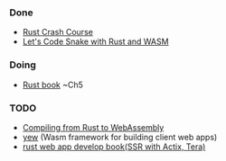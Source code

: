 
### Done 

* [Rust Crash Course](https://www.youtube.com/watch?v=zF34dRivLOw)
* [Let's Code Snake with Rust and WASM](https://www.youtube.com/watch?v=iR7Q_6quwSI)

### Doing

* [Rust book](https://doc.rust-lang.org/book/) ~Ch5

### TODO

* [Compiling from Rust to WebAssembly
](https://developer.mozilla.org/en-US/docs/WebAssembly/Rust_to_wasm)
* [yew](https://github.com/yewstack/yew) (Wasm framework for building client web apps)
* [rust web app develop book(SSR with Actix, Tera)](https://livebook.manning.com/book/rust-servers-services-and-apps/chapter-7/v-11/69)
